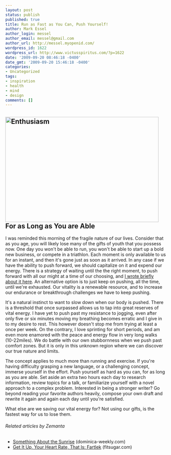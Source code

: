 ```yaml
---
layout: post
status: publish
published: true
title: Run as Fast as You Can, Push Yourself!
author: Mark Essel
author_login: messel
author_email: messel@gmail.com
author_url: http://messel.myopenid.com/
wordpress_id: 1622
wordpress_url: http://www.victusspiritus.com/?p=1622
date: '2009-09-20 08:46:18 -0400'
date_gmt: '2009-09-20 15:46:18 -0400'
categories:
- Uncategorized
tags:
- inspiration
- health
- mind
- design
comments: []
---
```

<h2><a href="http://www.flickr.com/photos/damongarrett/"><img class="aligncenter size-full wp-image-1623" title="Enthusiasm" src="{{ site.url }}/assets/2009/09/Enthusiasm.jpg" alt="Enthusiasm" width="480" height="330" /></a><br />
For as Long as You are Able</h2>
<p>I was reminded this morning of the fragile nature of our lives. Consider that as you age, you will likely lose many of the gifts of youth that you possess now. One day you won't be able to run, you won't be able to start up a bold new business, or compete in a triathlon. Each moment is only available to us for an instant, and then it's gone just as soon as it arrived. In any case if we have the ability to push forward, we should capitalize on it and expend our energy. There is a strategy of waiting until the the right moment, to push forward with all our might at a time of our choosing, and <a href="http://victusfate.github.io/victusspiritus/uncategorized/2009/09/14/procrastinate-until-youre-ready/">I wrote briefly about it here</a>. An alternative option is to just keep on pushing, all the time, until we're exhausted. Our vitality is a renewable resource, and to increase our endurance or breakthrough challenges we have to keep pushing.</p>
<p>It's a natural instinct to want to slow down when our body is pushed. There is a threshold that once surpassed allows us to tap into great reserves of vital energy. I have yet to push past my resistance to jogging, even after only five or six minutes moving my breathing becomes erratic and I give in to my desire to rest. This however doesn't stop me from trying at least a once per week. On the contrary, I love sprinting for short periods, and am even more enamored with the peace and energy flow in very long walks (10-22miles). We do battle with our own stubbornness when we push past comfort zones. But it is only in this unknown region where we can discover our true nature and limits.</p>
<p>The concept applies to much more than running and exercise. If you're having difficulty grasping a new language, or a challenging concept, immerse yourself in the effort. Push yourself as hard as you can, for as long as you are able. Set aside an extra two hours each day to research information, review topics for a talk, or familiarize yourself with a novel approach to a complex problem. Interested in being a stronger writer? Go beyond reading your favorite authors heavily, compose your own draft and rewrite it again and again each day until you're satisfied.</p>
<p>What else are we saving our vital energy for? Not using our gifts, is the fastest way for us to lose them.</p>
<h6 class="zemanta-related-title" style="font-size: 1em;">Related articles by Zemanta</h6>
<ul class="zemanta-article-ul">
<li class="zemanta-article-ul-li"><a href="http://www.dominica-weekly.com/lifestyle/something-about-the-sunrise/">Something About the Sunrise</a> (dominica-weekly.com)</li>
<li class="zemanta-article-ul-li"><a href="http://www.fitsugar.com/4139388">Get It Up, Your Heart Rate, That Is: Fartlek</a> (fitsugar.com)</li>
</ul>

